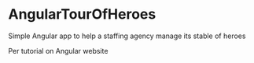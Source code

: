 # AngularTourOfHeroes

Simple Angular app to help a staffing agency manage its stable of heroes

Per tutorial on Angular website
